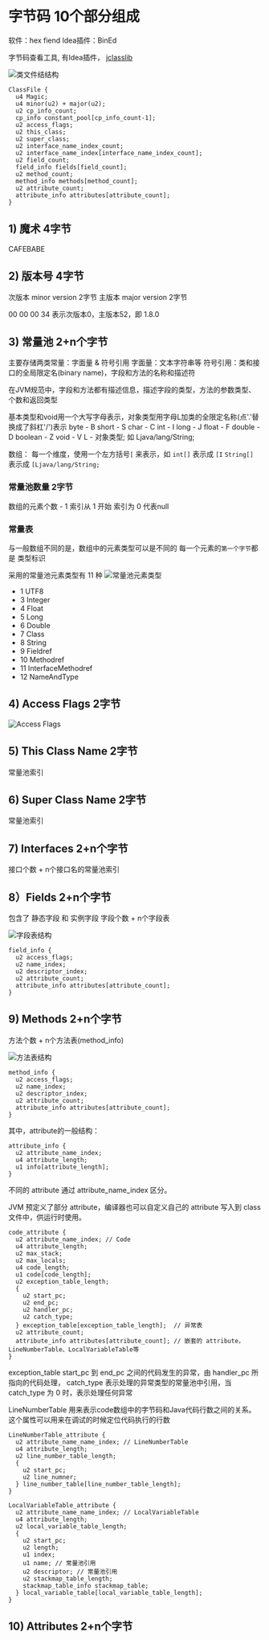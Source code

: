 # 字节码 10个部分组成
软件：hex fiend 
Idea插件：BinEd

字节码查看工具, 有Idea插件， [jclasslib](https://github.com/ingokegel/jclasslib)

![类文件结结构](../img/class-file-format.png)
```text
ClassFile {
  u4 Magic;
  u4 minor(u2) + major(u2);
  u2 cp_info_count;
  cp_info constant_pool[cp_info_count-1];
  u2 access_flags;
  u2 this_class;
  u2 super_class;
  u2 interface_name_index_count;
  u2 interface_name_index[interface_name_index_count];
  u2 field_count;
  field_info fields[field_count];
  u2 method_count;
  method_info methods[method_count];
  u2 attribute_count;
  attribute_info attributes[attribute_count];
}
```

## 1) 魔术 4字节
CAFEBABE

## 2) 版本号 4字节
次版本 minor version  2字节
主版本 major version  2字节

00 00 00 34 表示次版本0，主版本52，即 1.8.0

## 3) 常量池 2+n个字节
主要存储两类常量：字面量 & 符号引用
字面量：文本字符串等
符号引用：类和接口的全局限定名(binary name)，字段和方法的名称和描述符

在JVM规范中，字段和方法都有描述信息，描述字段的类型，方法的参数类型、个数和返回类型

基本类型和void用一个大写字母表示，对象类型用字母L加类的全限定名称(点'.'替换成了斜杠'/')表示
byte - B
short - S
char - C
int - I
long - J
float - F
double - D
boolean - Z
void - V
L - 对象类型;  如 Ljava/lang/String;

数组：
每一个维度，使用一个左方括号`[` 来表示，如 
  `int[]` 表示成 `[I`
  `String[]` 表示成 `[Ljava/lang/String;` 

### 常量池数量 2字节
数组的元素个数 - 1
索引从 1 开始
索引为 0 代表null

### 常量表
与一般数组不同的是，数组中的元素类型可以是不同的
每一个元素的`第一个字节`都是 类型标识

采用的常量池元素类型有 11 种
![常量池元素类型](../img/常量池元素类型.png)
- 1  UTF8
- 3  Integer
- 4  Float
- 5  Long
- 6  Double
- 7  Class
- 8  String
- 9  Fieldref
- 10 Methodref
- 11 InterfaceMethodref
- 12 NameAndType

## 4) Access Flags 2字节
![Access Flags](../img/class-access-flags.png)

## 5) This Class Name 2字节
常量池索引

## 6) Super Class Name 2字节
常量池索引

## 7) Interfaces 2+n个字节
接口个数 + n个接口名的常量池索引

## 8）Fields  2+n个字节
包含了 静态字段 和 实例字段
字段个数 + n个字段表

![字段表结构](../img/字段表.png)
```text
field_info {
  u2 access_flags;
  u2 name_index;
  u2 descriptor_index;
  u2 attribute_count;
  attribute_info attributes[attribute_count];
}
```

## 9) Methods  2+n个字节
方法个数 + n个方法表(method_info)

![方法表结构](../img/方法表.png)
```text
method_info {
  u2 access_flags;
  u2 name_index;
  u2 descriptor_index;
  u2 attribute_count;
  attribute_info attributes[attribute_count];
}
```

其中，attribute的一般结构：
```text
attribute_info {
  u2 attribute_name_index;
  u4 attribute_length;
  u1 info[attribute_length];
}
```

不同的 attribute 通过 attribute_name_index 区分。

JVM 预定义了部分 attribute，编译器也可以自定义自己的 attribute 写入到 class 文件中，供运行时使用。

```text
code_attribute {
  u2 attribute_name_index; // Code
  u4 attribute_length;
  u2 max_stack;
  u2 max_locals;
  u4 code_length;
  u1 code[code_length];
  u2 exception_table_length;
  {
    u2 start_pc;
    u2 end_pc;
    u2 handler_pc;
    u2 catch_type;
  } exception_table[exception_table_length];  // 异常表
  u2 attribute_count;
  attribute_info attributes[attribute_count]; // 嵌套的 attribute， LineNumberTable、LocalVariableTable等
}
```

exception_table
  start_pc 到 end_pc 之间的代码发生的异常，由 handler_pc 所指向的代码处理，
  catch_type 表示处理的异常类型的常量池中引用，当catch_type 为 0 时，表示处理任何异常

LineNumberTable
  用来表示code数组中的字节码和Java代码行数之间的关系。这个属性可以用来在调试的时候定位代码执行的行数

```text
LineNumberTable_attribute {
  u2 attribute_name_name_index; // LineNumberTable
  u4 attribute_length;
  u2 line_number_table_length;
  {
    u2 start_pc;
    u2 line_numner;
  } line_number_table[line_number_table_length];
}
```

```text
LocalVariableTable_attribute {
  u2 attribute_name_name_index; // LocalVariableTable
  u4 attribute_length;
  u2 local_variable_table_length;
  {
    u2 start_pc;
    u2 length;
    u1 index;
    u1 name; // 常量池引用
    u2 descriptor; // 常量池引用
    u2 stackmap_table_length;
    stackmap_table_info stackmap_table;
  } local_variable_table[local_variable_table_length];
}
```

## 10) Attributes  2+n个字节
